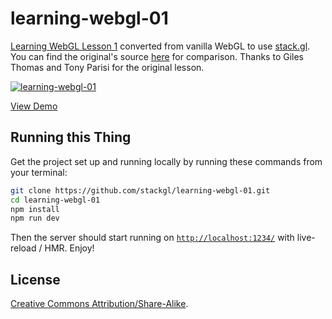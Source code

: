 # learning-webgl-01

[Learning WebGL Lesson 1](http://learningwebgl.com/blog/?p=28) converted from
vanilla WebGL to use [stack.gl](http://stack.gl). You can find the original's source
[here](https://github.com/gpjt/webgl-lessons/blob/master/lesson01/index.html)
for comparison. Thanks to Giles Thomas and Tony Parisi for the original lesson.

[![learning-webgl-01](http://imgur.com/TEP0IqA.png)](http://stack.gl/learning-webgl-01)

[View Demo](http://stack.gl/learning-webgl-01)

## Running this Thing

Get the project set up and running locally by running these commands from your
terminal:

``` bash
git clone https://github.com/stackgl/learning-webgl-01.git
cd learning-webgl-01
npm install
npm run dev
```

Then the server
should start running on [`http://localhost:1234/`](http://localhost:1234/) with live-reload / HMR.
Enjoy!

## License

[Creative Commons Attribution/Share-Alike](http://creativecommons.org/licenses/by-sa/3.0/).
